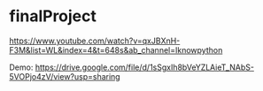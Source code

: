 # finalProject
https://www.youtube.com/watch?v=qxJBXnH-F3M&list=WL&index=4&t=648s&ab_channel=Iknowpython

Demo:
https://drive.google.com/file/d/1sSgxIh8bVeYZLAieT_NAbS-5VOPjo4zV/view?usp=sharing
